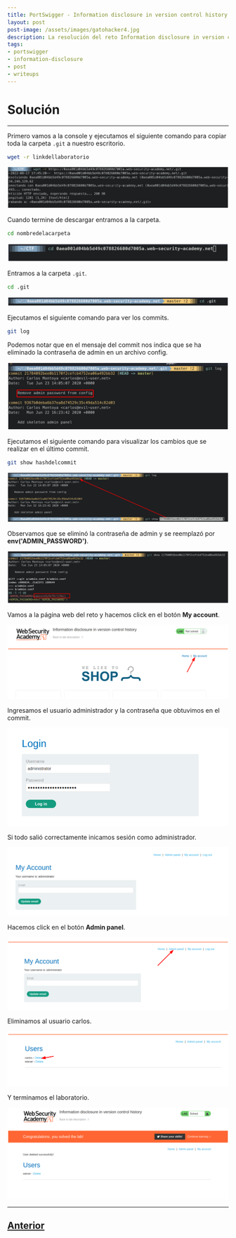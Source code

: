 ```yaml
---
title: PortSwigger - Information disclosure in version control history (sin Burpsuite).
layout: post
post-image: /assets/images/gatohacker4.jpg 
description: La resolución del reto Information disclosure in version control history.
tags:
- portswigger
- information-disclosure
- post
- writeups
---
```

# Solución
---

Primero vamos a la console y ejecutamos el siguiente comando para copiar toda la carpeta `.git` a nuestro escritorio.

```bash
wget -r linkdellaboratorio
```

![](/images/images-portswigger-id/lab5-1.png)

Cuando termine de descargar entramos a la carpeta.

```bash
cd nombredelacarpeta
```

![](/images/images-portswigger-id/lab5-2.png)

Entramos a la carpeta `.git`.

```bash
cd .git
```

![](/images/images-portswigger-id/lab5-3.png)

Ejecutamos el siguiente comando  para ver los commits.

```bash
git log
```

Podemos notar que en el mensaje del commit nos indica que se ha eliminado la contraseña de admin en un archivo config.

![](/images/images-portswigger-id/lab5-4.png)

Ejecutamos el siguiente comando para visualizar los cambios que se realizar en el último commit.

```bash
git show hashdelcommit
```

![](/images/images-portswigger-id/lab5-5.png)

Observamos que se eliminó la contraseña de admin y se reemplazó por **env('ADMIN_PASSWORD')**.

![](/images/images-portswigger-id/lab5-6.png)

Vamos a la página web del reto y hacemos click en el botón **My account**.

![](/images/images-portswigger-id/lab5-7.png)

Ingresamos el usuario administrador y la contraseña que obtuvimos en el commit.

![](/images/images-portswigger-id/lab5-8.png)

Si todo salió correctamente inicamos sesión como administrador.

![](/images/images-portswigger-id/lab5-10.png)

Hacemos click en el botón **Admin panel**.

![](/images/images-portswigger-id/lab5-11.png)

Eliminamos al usuario carlos.

![](/images/images-portswigger-id/lab5-12.png)

Y terminamos el laboratorio.

![](/images/images-portswigger-id/lab5-13.png)


---

## [Anterior](/authentication-bypass-via-information-disclosure)